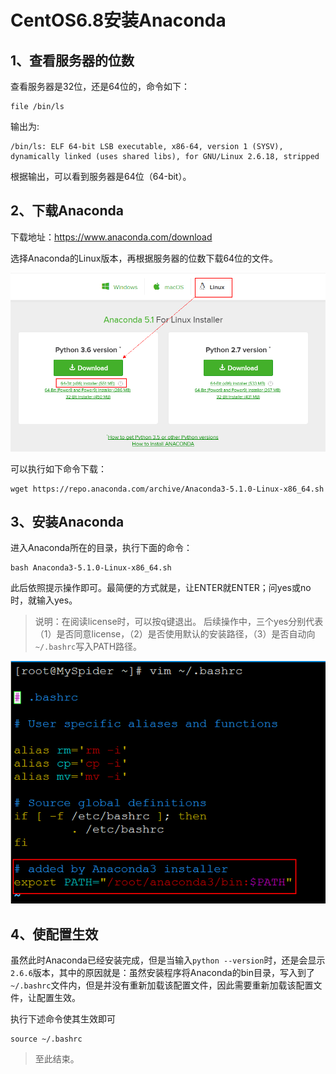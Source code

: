 # CentOS6.8安装Anaconda #

## 1、查看服务器的位数 ##

查看服务器是32位，还是64位的，命令如下：

	file /bin/ls

输出为:

	/bin/ls: ELF 64-bit LSB executable, x86-64, version 1 (SYSV), dynamically linked (uses shared libs), for GNU/Linux 2.6.18, stripped

根据输出，可以看到服务器是64位（64-bit）。

## 2、下载Anaconda ##

下载地址：https://www.anaconda.com/download

选择Anaconda的Linux版本，再根据服务器的位数下载64位的文件。

![](images/download_anaconda_5_1.png)

可以执行如下命令下载：

	wget https://repo.anaconda.com/archive/Anaconda3-5.1.0-Linux-x86_64.sh

## 3、安装Anaconda ##

进入Anaconda所在的目录，执行下面的命令：

	bash Anaconda3-5.1.0-Linux-x86_64.sh 

此后依照提示操作即可。最简便的方式就是，让ENTER就ENTER；问yes或no时，就输入yes。

> 说明：在阅读license时，可以按q键退出。
> 后续操作中，三个yes分别代表（1）是否同意license，（2）是否使用默认的安装路径，（3）是否自动向`~/.bashrc`写入PATH路径。

![](images/anaconda_bin_path.png)

## 4、使配置生效 ##

虽然此时Anaconda已经安装完成，但是当输入`python --version`时，还是会显示`2.6.6`版本，其中的原因就是：虽然安装程序将Anaconda的bin目录，写入到了`~/.bashrc`文件内，但是并没有重新加载该配置文件，因此需要重新加载该配置文件，让配置生效。

执行下述命令使其生效即可

	source ~/.bashrc

> 至此结束。 
